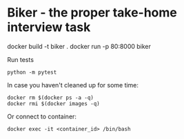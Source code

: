 # Biker - the proper take-home interview task

docker build -t biker .
docker run -p 80:8000 biker

Run tests
```
python -m pytest
```

In case you haven't cleaned up for some time:
```
docker rm $(docker ps -a -q)
docker rmi $(docker images -q)
```

Or connect to container:
```
docker exec -it <container_id> /bin/bash
````